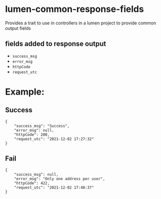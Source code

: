 # lumen-common-response-fields
Provides a trait to use in controllers in a lumen project to provide common output fields

## fields added to response output
  * `success_msg`
  * `error_msg`
  * `httpCode`
  * `request_utc`

# Example:

## Success 

```
{
	"success_msg": "Success",
    "error_msg": null,
    "httpCode": 200,
    "request_utc": "2021-12-02 17:27:32"
}
```

## Fail

```
{
    "success_msg": null,
    "error_msg": "Only one address per user",
    "httpCode": 422,
    "request_utc": "2021-12-02 17:48:37"
}
```